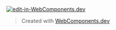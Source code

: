 [![edit-in-WebComponents.dev](https://webcomponents.dev/assets/ext/edit_in_wcd.svg)](https://webcomponents.dev/edit/GuYxVE8cyxslRbSpjhDi)

> Created with [WebComponents.dev](https://webcomponents.dev)
